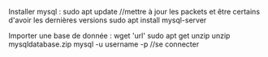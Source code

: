 Installer mysql :
sudo apt update //mettre à jour les packets et être certains d'avoir les dernières versions
sudo apt install mysql-server

Importer une base de donnée :
wget 'url'
sudo apt get unzip
unzip mysqldatabase.zip
mysql -u username -p //se connecter

